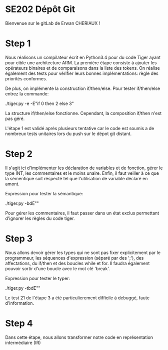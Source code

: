 # SE202 Dépôt Git

Bienvenue sur le gitLab de Erwan CHERIAUX !

# Step 1

Nous réalisons un compilateur écrit en Python3.4 pour du code Tiger ayant pour cible une architecture ARM.
La première étape consiste à ajouter les opérateurs binaires et de comparaisons dans la liste des tokens.
On réalise également des tests pour vérifier leurs bonnes implémentations: règle des priorités conformes.

De plus, on implémente la construction if/then/else.
Pour tester if/then/else entrez la commande:

./tiger.py -e -E"if 0 then 2 else 3"

La structure if/then/else fonctionne. Cependant, la composition if/then n'est pas géré.

L'étape 1 est validé après plusieurs tentative car le code est soumis a de nombreux tests unitaires lors du push sur le dépot git distant.

# Step 2

Il s'agit ici d'implémenter les déclaration de variables et de fonction, gérer le type INT, les commentaires et le moins unaire. Enfin, il faut veiller à ce que la sémentique soit réspecté tel que l'utilisation de variable déclaré en amont.

Expression pour tester la sémantique:

./tiger.py -bdE""

Pour gérer les commentaires, il faut passer dans un état exclus permettant d'ignorer les règles du code tiger.

# Step 3

Nous allons devoir gérer les types qui ne sont pas fixer explicitement par le programmeur, les séquences d'expression (séparé par des ';'), des affectations, du if/then et des boucles while et for.
Il faudra également pouvoir sortir d'une boucle avec le mot clé 'break'.  

Expression pour tester le typer:

./tiger.py -tbdE""

Le test 21 de l'étape 3 a été particulierement difficile à debuggé, faute d'information.

# Step 4

Dans cette étape, nous allons transformer notre code en représentation intermédiaire (IR)
